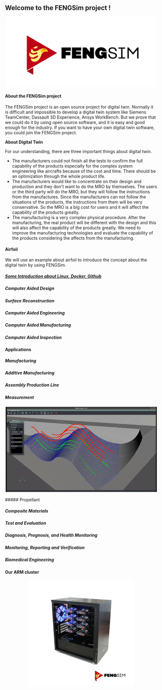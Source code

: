 ## Welcome to the FENGSim project !

<p align="center">
  <img src="images/Fengsim_logo_hi.png" width="500" title="arm cluster">
</p>

#### About the FENGSim project

The FENGSim project is an open source project for digital twin. Normally it is difficult and impossible to develop a digital twin system like Siemens TeamCenter, Dassault 3D Experience, Ansys WorkBench. But we prove that we could do it by using open source software, and it is easy and good enough for the industry. If you want to have your own digital twin software, you could join the FENGSim project. 

**About Digital Twin**

For our understanding, there are three important things about digital twin. 

- The manufacturers could not finish all the tests to confirm the full capability of the products especially for the complex system engineering like aircrafts because of the cost and time. There should be an optimization through the whole product life. 
- The manufacturers would like to concentrate on their design and production and they don't want to do the MRO by themselves. The users or the third party will do the MRO, but they will follow the instructions from the manufactures. Since the manufacturers can not follow the situations of the products, the instructions from them will be very conservative. So the MRO is a big cost for users and it will affect the capability of the products greatly.
- The manufacturing is a very complex physical procedure. After the manufacturing, the real product will be different with the design and this will also affect the capability of the products greatly. We need to improve the manufacturing technologies and evaluate the capability of the products considering the affects from the manufacturing.    

#### Airfoil

We will use an example about airfoil to introduce the concept about the digital twin by using FENGSim. 

##### [Some Introduction about Linux, Docker, Github](https://github.com/fengsim/FENGSim-Dev/wiki/Home)

##### Computer Aided Design

##### Surface Reconstruction

##### Computer Aided Engineering

##### Computer Aided Manufacturing

##### Computer Aided Inspection

#### Applications

##### Manufacturing

##### Additive Manufacturing

##### Assembly Production Line

##### Measurement

<p align="center">
  <img src="images/meas.jpg" width="500" title="arm cluster">
</p>
##### Propellant

##### Composite Materials

##### Test and Evaluation

##### Diagnosis, Prognosis, and Health Monitoring

##### Monitoring, Reporting and Verification

##### Biomedical Engineering	

#### Our ARM cluster

<p align="center">
  <img src="images/Mark-1.jpg" width="350" title="arm cluster">
</p>